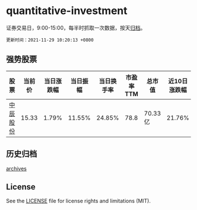 # quantitative-investment

证券交易日，9:00-15:00，每半时抓取一次数据，按天[归档](archives)。

`更新时间：2021-11-29 10:20:13 +0800`

## 强势股票

|股票|当前价|当日涨跌幅|当日振幅|当日换手率|市盈率TTM|总市值|近10日涨跌幅|
|----|----|----|----|----|----|----|----|
|[中辰股份](https://xueqiu.com/S/SZ300933)|15.33|1.79%|11.55%|24.85%|78.8|70.33亿|21.76%|

## 历史归档

[archives](archives)

## License

See the [LICENSE](LICENSE) file for license rights and limitations (MIT).